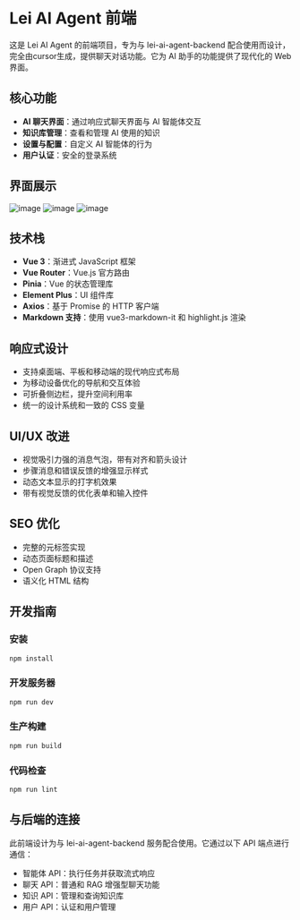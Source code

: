 # Lei AI Agent 前端

这是 Lei AI Agent 的前端项目，专为与 lei-ai-agent-backend 配合使用而设计，完全由cursor生成，提供聊天对话功能。它为 AI 助手的功能提供了现代化的 Web 界面。

## 核心功能

- **AI 聊天界面**：通过响应式聊天界面与 AI 智能体交互
- **知识库管理**：查看和管理 AI 使用的知识
- **设置与配置**：自定义 AI 智能体的行为
- **用户认证**：安全的登录系统
## 界面展示
![image](https://github.com/user-attachments/assets/9caeb1bc-67cc-4307-a07b-6cabd9aa3119)
![image](https://github.com/user-attachments/assets/735e7615-1a1e-4a6c-9daf-10c2bae21e4e)
![image](https://github.com/user-attachments/assets/423b89f0-b17b-4f5d-b32c-b75778a82f8f)

## 技术栈

- **Vue 3**：渐进式 JavaScript 框架
- **Vue Router**：Vue.js 官方路由
- **Pinia**：Vue 的状态管理库
- **Element Plus**：UI 组件库
- **Axios**：基于 Promise 的 HTTP 客户端
- **Markdown 支持**：使用 vue3-markdown-it 和 highlight.js 渲染

## 响应式设计

- 支持桌面端、平板和移动端的现代响应式布局
- 为移动设备优化的导航和交互体验
- 可折叠侧边栏，提升空间利用率
- 统一的设计系统和一致的 CSS 变量

## UI/UX 改进

- 视觉吸引力强的消息气泡，带有对齐和箭头设计
- 步骤消息和错误反馈的增强显示样式
- 动态文本显示的打字机效果
- 带有视觉反馈的优化表单和输入控件

## SEO 优化

- 完整的元标签实现
- 动态页面标题和描述
- Open Graph 协议支持
- 语义化 HTML 结构

## 开发指南

### 安装

```bash
npm install
```

### 开发服务器

```bash
npm run dev
```

### 生产构建

```bash
npm run build
```

### 代码检查

```bash
npm run lint
```

## 与后端的连接

此前端设计为与 lei-ai-agent-backend 服务配合使用。它通过以下 API 端点进行通信：

- 智能体 API：执行任务并获取流式响应
- 聊天 API：普通和 RAG 增强型聊天功能
- 知识 API：管理和查询知识库
- 用户 API：认证和用户管理
